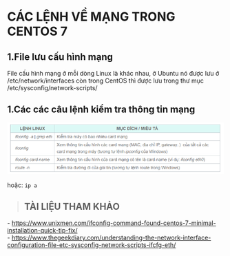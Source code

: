 # CÁC LỆNH VỀ MẠNG TRONG CENTOS 7  
## 1.File lưu cấu hình mạng   
File cấu hình mạng ở mỗi dòng Linux là khác nhau, ở Ubuntu nó được lưu ở /etc/network/interfaces còn trong CentOS thì được lưu trong thư mục /etc/sysconfig/network-scripts/
## 1.Các các câu lệnh kiểm tra thông tin mạng  

<img src ="../../images/Lenh co ban/kiemtrathongtinmang.png">

hoặc: 
`ip a`

> ## TÀI LIỆU THAM KHẢO  
\- https://www.unixmen.com/ifconfig-command-found-centos-7-minimal-installation-quick-tip-fix/  
\- https://www.thegeekdiary.com/understanding-the-network-interface-configuration-file-etc-sysconfig-network-scripts-ifcfg-eth/




